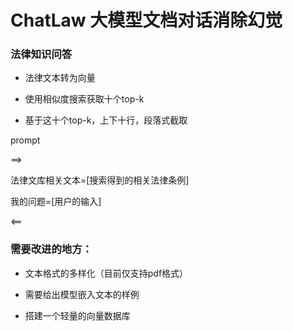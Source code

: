 # ChatLaw 大模型文档对话消除幻觉
### 法律知识问答

* 法律文本转为向量

* 使用相似度搜索获取十个top-k

* 基于这十个top-k，上下十行，段落式截取

prompt

==>

法律文库相关文本=[搜索得到的相关法律条例]

我的问题=[用户的输入]

<==

### 需要改进的地方：

* 文本格式的多样化（目前仅支持pdf格式）

* 需要给出模型嵌入文本的样例

* 搭建一个轻量的向量数据库

